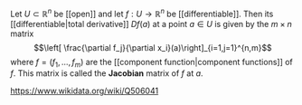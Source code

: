 Let $U \subset \mathbb R^n$ be [[open]] and let $f:U\to\mathbb R^n$ be [[differentiable]]. Then its [[differentiable|total derivative]] $Df(a)$ at a point $a\in U$ is given by the $m\times n$ matrix $$\left[ \frac{\partial f_j}{\partial x_i}(a)\right]_{i=1,j=1}^{n,m}$$ where $f = (f_1,\dots, f_m)$ are the [[component function|component functions]] of $f$. This matrix is called the **Jacobian** matrix of $f$ at $a$. 

https://www.wikidata.org/wiki/Q506041